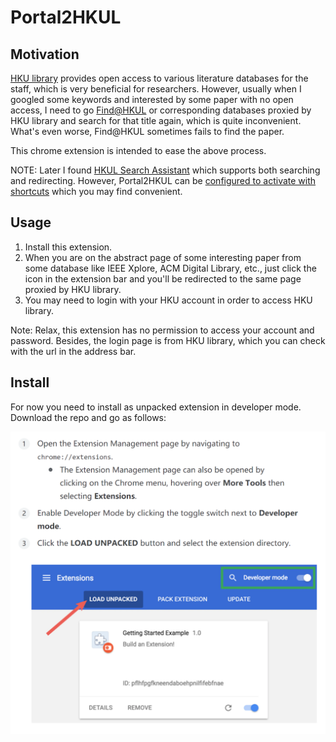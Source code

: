 # Portal2HKUL

## Motivation

[HKU library](https://lib.hku.hk/) provides open access to various literature databases for the staff, which is very beneficial for researchers. However, usually when I googled some keywords and interested by some paper with no open access, I need to go [Find@HKUL](https://lib.hku.hk/) or corresponding databases proxied by HKU library and search for that title again, which is quite inconvenient. What's even worse, Find@HKUL sometimes fails to find the paper.

This chrome extension is intended to ease the above process.

NOTE: Later I found [HKUL Search Assistant](https://chrome.google.com/webstore/detail/hkul-search-assistant/lfjmkaiddobaebgokockcncpchpbnoad?hl=en) which supports both searching and redirecting. However, Portal2HKUL can be [configured to activate with shortcuts](chrome://extensions/shortcuts) which you may find convenient.

## Usage

1. Install this extension.
2. When you are on the abstract page of some interesting paper from some database like IEEE Xplore, ACM Digital Library, etc., just click the icon in the extension bar and you'll be redirected to the same page proxied by HKU library.
3. You may need to login with your HKU account in order to access HKU library.

Note: Relax, this extension has no permission to access your account and password. Besides, the login page is from HKU library, which you can check with the url in the address bar.

## Install

For now you need to install as unpacked extension in developer mode. Download the repo and go as follows:

![tutorial](images/tutorial.png)


